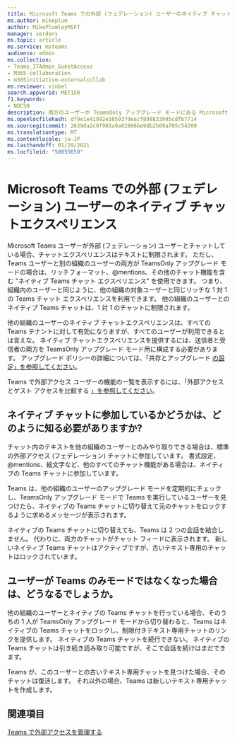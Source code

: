 ```yaml
---
title: Microsoft Teams での外部 (フェデレーション) ユーザーのネイティブ チャットエクスペリエンス
ms.author: mikeplum
author: MikePlumleyMSFT
manager: serdars
ms.topic: article
ms.service: msteams
audience: admin
ms.collection:
- Teams_ITAdmin_GuestAccess
- M365-collaboration
- m365initiative-externalcollab
ms.reviewer: vinbel
search.appverid: MET150
f1.keywords:
- NOCSH
description: 両方のユーザーが TeamsOnly アップグレード モードにある Microsoft Teams の外部アクセス (フェデレーション) ユーザー向けネイティブ Teams チャット エクスペリエンスについて説明します。
ms.openlocfilehash: df9e1e41992e105937deacf898833995cdfb7714
ms.sourcegitcommit: 2639da2c9f903a9a82866be9db2b69a705c54200
ms.translationtype: MT
ms.contentlocale: ja-JP
ms.lasthandoff: 01/29/2021
ms.locfileid: "50055659"
---
```

# <a name="native-chat-experience-for-external-federated-users-in-microsoft-teams"></a>Microsoft Teams での外部 (フェデレーション) ユーザーのネイティブ チャットエクスペリエンス

Microsoft Teams ユーザーが外部 (フェデレーション) ユーザーとチャットしている場合、チャットエクスペリエンスはテキストに制限されます。 ただし、Teams ユーザーと別の組織のユーザーの両方が TeamsOnly アップグレード モードの場合は、リッチフォーマット、@mentions、その他のチャット機能を含む "ネイティブ Teams チャット エクスペリエンス" を使用できます。 つまり、組織内のユーザーと同じように、他の組織の対象ユーザーと同じリッチな 1 対 1 の Teams チャット エクスペリエンスを利用できます。 他の組織のユーザーとのネイティブ Teams チャットは、1 対 1 のチャットに制限されます。

他の組織のユーザーのネイティブ チャットエクスペリエンスは、すべての Teams テナントに対して有効になりますが、すべてのユーザーが利用できるとは言えな。 ネイティブ チャットエクスペリエンスを提供するには、送信者と受信者の両方を TeamsOnly アップグレード モード用に構成する必要があります。 アップグレード ポリシーの詳細については、「共存とアップグレード [の設定」を参照してください](setting-your-coexistence-and-upgrade-settings.md)。

Teams で外部アクセス ユーザーの機能の一覧を表示するには、「外部アクセスとゲスト アクセスを比較する [」を参照してください](communicate-with-users-from-other-organizations.md#compare-external-and-guest-access)。

## <a name="how-do-i-know-if-im-in-a-native-chat"></a>ネイティブ チャットに参加しているかどうかは、どのように知る必要がありますか?

チャット内のテキストを他の組織のユーザーとのみやり取りできる場合は、標準の外部アクセス (フェデレーション) チャットに参加しています。 書式設定、@mentions、絵文字など、他のすべてのチャット機能がある場合は、ネイティブの Teams チャットに参加しています。 

Teams は、他の組織のユーザーのアップグレード モードを定期的にチェックし、TeamsOnly アップグレード モードで Teams を実行しているユーザーを見つけたら、ネイティブの Teams チャットに切り替えて元のチャットをロックするように求めるメッセージが表示されます。

ネイティブの Teams チャットに切り替えても、Teams は 2 つの会話を結合しません。 代わりに、両方のチャットがチャット フィードに表示されます。 新しいネイティブ Teams チャットはアクティブですが、古いテキスト専用のチャットはロックされています。



## <a name="what-happens-if-a-user-isnt-in-teams-only-mode-anymore"></a>ユーザーが Teams のみモードではなくなった場合は、どうなるでしょうか。

他の組織のユーザーとネイティブの Teams チャットを行っている場合、そのうちの 1 人が TeamsOnly アップグレード モードから切り替わると、Teams はネイティブの Teams チャットをロックし、制限付きテキスト専用チャットのリンクを提供します。 ネイティブの Teams チャットを続行できない。 ネイティブの Teams チャットは引き続き読み取り可能ですが、そこで会話を続けはまだできます。

Teams が、このユーザーとの古いテキスト専用チャットを見つけた場合、そのチャットは復活します。 それ以外の場合、Teams は新しいテキスト専用チャットを作成します。


## <a name="related-topics"></a>関連項目

[Teams で外部アクセスを管理する](manage-external-access.md)
